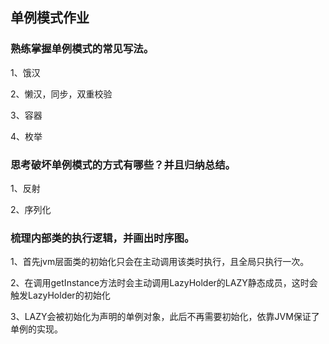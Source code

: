 ## 单例模式作业

### 熟练掌握单例模式的常见写法。
1、饿汉

2、懒汉，同步，双重校验

3、容器

4、枚举

### 思考破坏单例模式的方式有哪些？并且归纳总结。
1、反射

2、序列化

### 梳理内部类的执行逻辑，并画出时序图。
1、首先jvm层面类的初始化只会在主动调用该类时执行，且全局只执行一次。

2、在调用getInstance方法时会主动调用LazyHolder的LAZY静态成员，这时会触发LazyHolder的初始化

3、LAZY会被初始化为声明的单例对象，此后不再需要初始化，依靠JVM保证了单例的实现。
